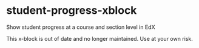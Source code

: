 # student-progress-xblock
Show student progress at a course and section level in EdX

This x-block is out of date and no longer maintained. Use at your own risk. 
